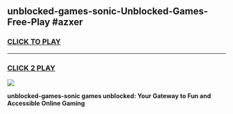 
## unblocked-games-sonic-Unblocked-Games-Free-Play #azxer
<h3>
<a href="https://us.freeplayer.one?title=unblocked-games-sonic&ref=9M">CLICK TO PLAY</a></h3>
<hr>

<h3>
<a href="https://us.freeplayer.one?title=unblocked-games-sonic&ref=9M">CLICK 2 PLAY</a>
  
</h3>

<a href="https://us.freeplayer.one?title=unblocked-games-sonic&ref=9M"><img src="https://clearcache.store/games.png"></a>


**unblocked-games-sonic games unblocked: Your Gateway to Fun and Accessible Online Gaming**
